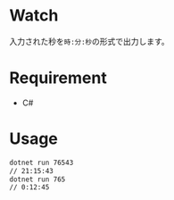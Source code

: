 # Watch
入力された秒を`時:分:秒`の形式で出力します。

# Requirement
* C#

# Usage
```bash
dotnet run 76543
// 21:15:43
dotnet run 765
// 0:12:45
```